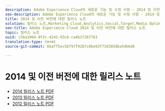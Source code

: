 ```yaml
---
description: Adobe Experience Cloud의 새로운 기능 및 수정 사항 - 2014 및 이전
seo-description: Adobe Experience Cloud의 새로운 기능 및 수정 사항 - 2014 및 이전
title: 2014 및 이전 버전에 대한 릴리스 노트
solution: 릴리스 노트,Marketing Cloud,Analytics,Social,Target,Media Optimizer
seo-title: Adobe Experience Cloud 2014 및 이전 버전에 대한 릴리스 노트
topic: 릴리스 노트
uuid: c56a1064-0f2c-4241-93c6-ca4b1f267763
translation-type: tm+mt
source-git-commit: 6baff5ec5bf97f9287c8be93f73d303dba54b6d6

---
```



# 2014 및 이전 버전에 대한 릴리스 노트

* [2014 릴리스 노트 PDF](2014-Adobe-Experience-Cloud-Release-Notes.pdf)
* [2013 릴리스 노트 PDF](2013-Adobe-Experience-Cloud-Release-Notes.pdf)
* [2012 릴리스 노트 PDF](2012-Adobe-Experience-Cloud-Release-Notes.pdf)
